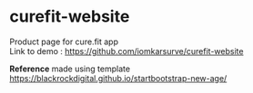 # curefit-website
Product page for cure.fit app <br>
Link to demo : https://github.com/iomkarsurve/curefit-website <br>

<b>Reference</b>
made using template https://blackrockdigital.github.io/startbootstrap-new-age/
